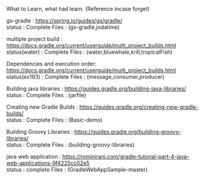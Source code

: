 What to Learn, what had learn. (Reference incase forget)


gs-gradle			: https://spring.io/guides/gs/gradle/  					
		status		: Complete
		Files		: (gs-gradle,jodatime)

multiple project build		: https://docs.gradle.org/current/userguide/multi_project_builds.html	
		status(water)	: Complete
		Files		: (water,bluewhale,krill,tropicalFish)

Dependencies and execution order: https://docs.gradle.org/current/userguide/multi_project_builds.html	
		status(ex193)	: Complete
		Files		: (message,consumer,producer)

Building java libraries		: https://guides.gradle.org/building-java-libraries/			
		status		: Complete
		Files		: (jarfile)

Creating new Gradle Builds	: https://guides.gradle.org/creating-new-gradle-builds/			
		status		: Complete
		Files		: (Basic-demo)

Building Groovy Libraries	: https://guides.gradle.org/building-groovy-libraries/			
		status		: Complete
		Files		: (building-groovy-libraries)

java web application		: https://rominirani.com/gradle-tutorial-part-4-java-web-applications-9f4225cc02e5	
		status		: complete
		Files		: (GradleWebAppSample-master)